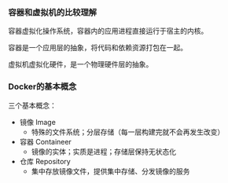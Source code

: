 ### 容器和虚拟机的比较理解

容器虚拟化操作系统，容器内的应用进程直接运行于宿主的内核。

容器是一个应用层的抽象，将代码和依赖资源打包在一起。

虚拟机虚拟化硬件，是一个物理硬件层的抽象。

### Docker的基本概念

三个基本概念：

- 镜像 Image
  - 特殊的文件系统；分层存储（每一层构建完就不会再发生改变）
- 容器 Containeer
  - 镜像的实体；实质是进程；存储层保持无状态化
- 仓库 Repository
  - 集中存放镜像文件，提供集中存储、分发镜像的服务




